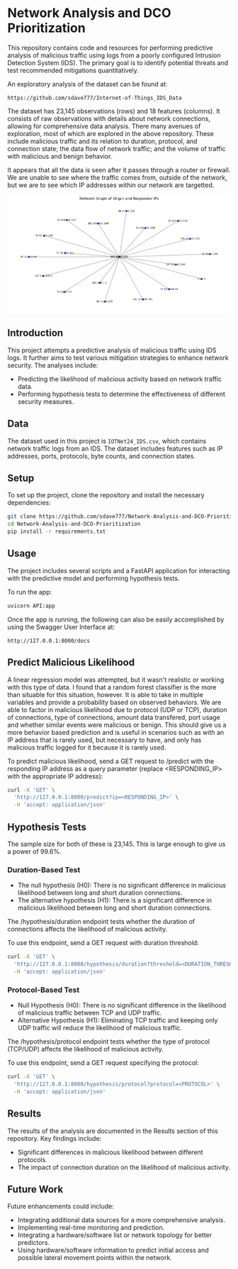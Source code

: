# Network Analysis and DCO Prioritization

This repository contains code and resources for performing predictive analysis of malicious traffic using logs from a poorly configured Intrusion Detection System (IDS). The primary goal is to identify potential threats and test recommended mitigations quantitatively.

An exploratory analysis of the dataset can be found at:

```url
https://github.com/sdave777/Internet-of-Things_IDS_Data
```

The dataset has 23,145 observations (rows) and 18 features (columns). It consists of raw observations with details about network connections, allowing for comprehensive data analysis. There many avenues of exploration, most of which are explored in the above repository. These include malicious traffic and its relation to duration, protocol, and connection state; the data flow of network traffic; and the volume of traffic with malicious and benign behavior.

It appears that all the data is seen after it passes through a router or firewall. We are unable to see where the traffic comes from, outside of the network, but we are to see which IP addresses within our network are targetted.

![Network diagram, all data is routed through a router](./img/Network_Graph.png)

## Introduction
This project attempts a predictive analysis of malicious traffic using IDS logs. It further aims to test various mitigation strategies to enhance network security. The analyses include:
- Predicting the likelihood of malicious activity based on network traffic data.
- Performing hypothesis tests to determine the effectiveness of different security measures.

## Data
The dataset used in this project is `IOTNet24_IDS.csv`, which contains network traffic logs from an IDS. The dataset includes features such as IP addresses, ports, protocols, byte counts, and connection states.

## Setup
To set up the project, clone the repository and install the necessary dependencies:
```bash
git clone https://github.com/sdave777/Network-Analysis-and-DCO-Prioritization.git
cd Network-Analysis-and-DCO-Prioritization
pip install -r requirements.txt
```
## Usage

The project includes several scripts and a FastAPI application for interacting with the predictive model and performing hypothesis tests.

To run the app:
```sh
uvicorn API:app
```

Once the app is running, the following can also be easily accomplished by using the Swagger User Interface at:

```url
http://127.0.0.1:8000/docs
```

## Predict Malicious Likelihood
A linear regression model was attempted, but it wasn't realistic or working with this type of data. I found that a random forest classifier is the more than situable for this situation, however. It is able to take in multiple variables and provide a probability based on observed behaviors. We are able to factor in malicious likelihood due to protocol (UDP or TCP), duration of connections, type of connections, amount data transfered, port usage and whether similar events were malicious or benign. This should give us a more behavior based prediction and is useful in scenarios such as with an IP address that is rarely used, but necessary to have, and only has malicious traffic logged for it because it is rarely used.


To predict malicious likelihood, send a GET request to /predict with the responding IP address as a query parameter (replace <RESPONDING_IP> with the appropriate IP address):

```sh
curl -X 'GET' \
  'http://127.0.0.1:8000/predict?ip=<RESPONDING_IP>' \
  -H 'accept: application/json'
 ```

## Hypothesis Tests

The sample size for both of these is 23,145. This is large enough to give us a power of 99.6%.

### Duration-Based Test
- The null hypothesis (H0): There is no significant difference in malicious likelihood between long and short duration connections.
- The alternative hypothesis (H1): There is a significant difference in malicious likelihood between long and short duration connections.

The /hypothesis/duration endpoint tests whether the duration of connections affects the likelihood of malicious activity.

To use this endpoint, send a GET request with duration threshold:

```sh
curl -X 'GET' \
  'http://127.0.0.1:8000/hypothesis/duration?threshold=<DURATION_THRESHOLD>' \
  -H 'accept: application/json'
```

### Protocol-Based Test
- Null Hypothesis (H0): There is no significant difference in the likelihood of malicious traffic between TCP and UDP traffic.
- Alternative Hypothesis (H1): Eliminating TCP traffic and keeping only UDP traffic will reduce the likelihood of malicious traffic.
  
The /hypothesis/protocol endpoint tests whether the type of protocol (TCP/UDP) affects the likelihood of malicious activity.

To use this endpoint, send a GET request specifying the protocol:

```sh
curl -X 'GET' \
  'http://127.0.0.1:8000/hypothesis/protocol?protocol=<PROTOCOL>' \
  -H 'accept: application/json'
```

## Results

The results of the analysis are documented in the Results section of this repository. Key findings include:
- Significant differences in malicious likelihood between different protocols.
- The impact of connection duration on the likelihood of malicious activity.

## Future Work
Future enhancements could include:

- Integrating additional data sources for a more comprehensive analysis.
- Implementing real-time monitoring and prediction.
- Integrating a hardware/software list or network topology for better predictors.
- Using hardware/software information to predict initial access and possible lateral movement points within the network.
